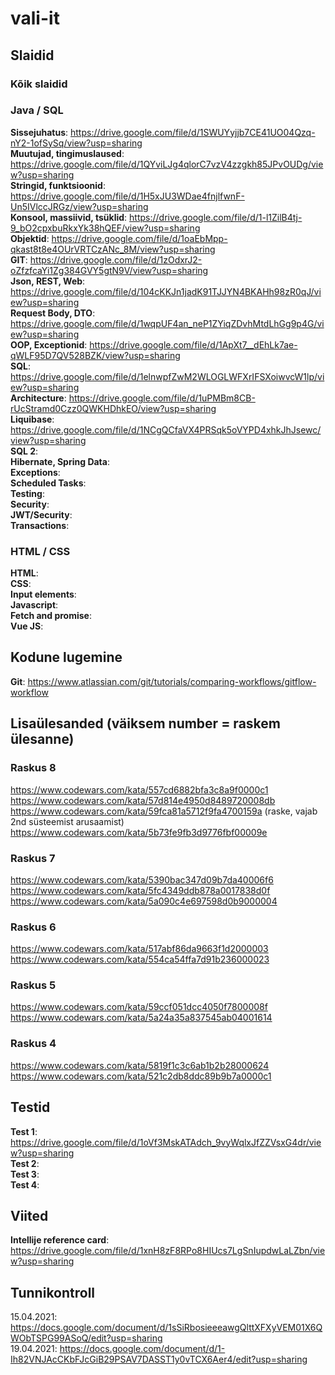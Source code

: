 # vali-it

## Slaidid
### Kõik slaidid

### Java / SQL
**Sissejuhatus**: https://drive.google.com/file/d/1SWUYyjjb7CE41UO04Qzq-nY2-1ofSySq/view?usp=sharing  
**Muutujad, tingimuslaused**: https://drive.google.com/file/d/1QYviLJg4qlorC7vzV4zzgkh85JPvOUDg/view?usp=sharing  
**Stringid, funktsioonid**: https://drive.google.com/file/d/1H5xJU3WDae4fnjlfwnF-Un5IVlccJRGz/view?usp=sharing  
**Konsool, massiivid, tsüklid**:  https://drive.google.com/file/d/1-l1ZilB4tj-9_bO2cpxbuRkxYk38hQEF/view?usp=sharing  
**Objektid**: https://drive.google.com/file/d/1oaEbMpp-qkast8t8e4OUrVRTCzANc_8M/view?usp=sharing  
**GIT**: https://drive.google.com/file/d/1zOdxrJ2-oZfzfcaYi1Zg384GVY5gtN9V/view?usp=sharing  
**Json, REST, Web**: https://drive.google.com/file/d/104cKKJn1jadK91TJJYN4BKAHh98zR0qJ/view?usp=sharing  
**Request Body, DTO**: https://drive.google.com/file/d/1wqpUF4an_neP1ZYiqZDvhMtdLhGg9p4G/view?usp=sharing  
**OOP, Exceptionid**: https://drive.google.com/file/d/1ApXt7__dEhLk7ae-qWLF95D7QV528BZK/view?usp=sharing  
**SQL**: https://drive.google.com/file/d/1elnwpfZwM2WLOGLWFXrIFSXoiwvcW1lp/view?usp=sharing  
**Architecture**: https://drive.google.com/file/d/1uPMBm8CB-rUcStramd0Czz0QWKHDhkEO/view?usp=sharing  
**Liquibase**: https://drive.google.com/file/d/1NCgQCfaVX4PRSqk5oVYPD4xhkJhJsewc/view?usp=sharing  
**SQL 2**:  
**Hibernate, Spring Data**:  
**Exceptions**:  
**Scheduled Tasks**:  
**Testing**:  
**Security**:  
**JWT/Security**:  
**Transactions**:  
### HTML / CSS
**HTML**:  
**CSS**:  
**Input elements**:  
**Javascript**:  
**Fetch and promise**:  
**Vue JS**:  

## Kodune lugemine ##
**Git**: https://www.atlassian.com/git/tutorials/comparing-workflows/gitflow-workflow 

## Lisaülesanded (väiksem number = raskem ülesanne)
### Raskus 8
https://www.codewars.com/kata/557cd6882bfa3c8a9f0000c1  
https://www.codewars.com/kata/57d814e4950d8489720008db  
https://www.codewars.com/kata/59fca81a5712f9fa4700159a  (raske, vajab 2nd süsteemist arusaamist)
https://www.codewars.com/kata/5b73fe9fb3d9776fbf00009e  
### Raskus 7
https://www.codewars.com/kata/5390bac347d09b7da40006f6  
https://www.codewars.com/kata/5fc4349ddb878a0017838d0f  
https://www.codewars.com/kata/5a090c4e697598d0b9000004  
### Raskus 6
https://www.codewars.com/kata/517abf86da9663f1d2000003  
https://www.codewars.com/kata/554ca54ffa7d91b236000023  
### Raskus 5
https://www.codewars.com/kata/59ccf051dcc4050f7800008f  
https://www.codewars.com/kata/5a24a35a837545ab04001614   
### Raskus 4
https://www.codewars.com/kata/5819f1c3c6ab1b2b28000624  
https://www.codewars.com/kata/521c2db8ddc89b9b7a0000c1  

## Testid
**Test 1**: https://drive.google.com/file/d/1oVf3MskATAdch_9vyWqlxJfZZVsxG4dr/view?usp=sharing  
**Test 2**:  
**Test 3**:  
**Test 4**:  

##  Viited
**Intellije reference card**: https://drive.google.com/file/d/1xnH8zF8RPo8HIUcs7LgSnIupdwLaLZbn/view?usp=sharing  

## Tunnikontroll
15.04.2021: https://docs.google.com/document/d/1sSiRbosieeeawgQlttXFXyVEM01X6QWObTSPG99ASoQ/edit?usp=sharing  
19.04.2021: https://docs.google.com/document/d/1-Ih82VNJAcCKbFJcGiB29PSAV7DASST1y0vTCX6Aer4/edit?usp=sharing  
